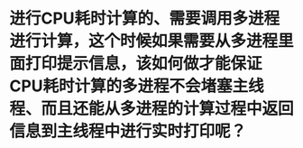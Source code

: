 # 进行CPU耗时计算的、需要调用多进程进行计算，这个时候如果需要从多进程里面打印提示信息，该如何做才能保证CPU耗时计算的多进程不会堵塞主线程、而且还能从多进程的计算过程中返回信息到主线程中进行实时打印呢？



